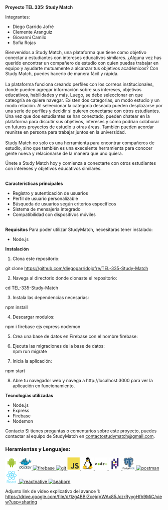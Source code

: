 **Proyecto TEL 335: Study Match**

 Integrantes: 
 * Diego Garrido Jofré <br>
 * Clemente Aranguiz <br>
 * Giovanni Camilo <br>
 * Sofia Rojas <br>
              
Bienvenidos a Study Match, una plataforma que tiene como objetivo conectar a estudiantes con intereses educativos similares. ¿Alguna vez has querido encontrar un compañero de estudio con quien puedas trabajar en equipo y ayudarte mutuamente a alcanzar tus objetivos académicos? Con Study Match, puedes hacerlo de manera fácil y rápida. <br><br>
La plataforma funciona creando perfiles con los correos institucionales, donde pueden agregar información sobre sus intereses, objetivos educativos, habilidades y más. Luego, se debe seleccionar en que cateogría se quiere navegar. Existen dos categorias, un modo estudio y un modo relación. Al seleecionar la categoría deseada pueden desplazarse por una serie de perfiles y decidir si quieren conectarse con otros estudiantes. Una vez que dos estudiantes se han conectado, pueden chatear en la plataforma para discutir sus objetivos, intereses y cómo podrían colaborar en futuros proyectos de estudio u otras áreas. También pueden acordar reunirse en persona para trabajar juntos en la universidad. <br><br>
Study Match no solo es una herramienta para encontrar compañeros de estudio, sino que también es una execelente herramienta para conocer gente nueva y relacionarse de la manera que uno quiera. 

Únete a Study Match hoy y comienza a conectarte con otros estudiantes con intereses y objetivos educativos similares. <br><br>

**Características principales**<br>
* Registro y autenticación de usuarios
* Perfil de usuario personalizable
* Búsqueda de usuarios según criterios específicos
* Sistema de mensajería integrado
* Compatibilidad con dispositivos móviles<br><br>

**Requisitos**
Para poder utilizar StudyMatch, necesitarás tener instalado:

* Node.js


**Instalación**
1. Clona este repositorio:<br>

git clone https://github.com/diegogarridojofre/TEL-335-Study-Match

2. Navega al directorio donde clonaste el repositorio:<br>

cd TEL-335-Study-Match<br>

3. Instala las dependencias necesarias:<br>

npm install<br>

4. Descargar modulos:

npm i firebase ejs express nodemon

5. Crea una base de datos en Firebase con el nombre firebase: <br>

6. Ejecuta las migraciones de la base de datos:<br>
npm run migrate<br>

7. Inicia la aplicación: <br>

npm start 

8. Abre tu navegador web y navega a http://localhost:3000 para ver la aplicación en funcionamiento.<br>

**Tecnologías utilizadas**
* Node.js
* Express
* Firebase
* Nodemon

Contacto
Si tienes preguntas o comentarios sobre este proyecto, puedes contactar al equipo de StudyMatch en contactostudymatch@gmail.com.


<h3 align="left">Heramientas y Lenguajes:</h3>
<p align="left"> <a href="https://developer.android.com" target="_blank" rel="noreferrer"> <img src="https://raw.githubusercontent.com/devicons/devicon/master/icons/android/android-original-wordmark.svg" alt="android" width="40" height="40"/> </a> <a href="https://www.docker.com/" target="_blank" rel="noreferrer"> <img src="https://raw.githubusercontent.com/devicons/devicon/master/icons/docker/docker-original-wordmark.svg" alt="docker" width="40" height="40"/> </a> <a href="https://firebase.google.com/" target="_blank" rel="noreferrer"> <img src="https://www.vectorlogo.zone/logos/firebase/firebase-icon.svg" alt="firebase" width="40" height="40"/> </a> <a href="https://git-scm.com/" target="_blank" rel="noreferrer"> <img src="https://www.vectorlogo.zone/logos/git-scm/git-scm-icon.svg" alt="git" width="40" height="40"/> </a> <a href="https://developer.mozilla.org/en-US/docs/Web/JavaScript" target="_blank" rel="noreferrer"> <img src="https://raw.githubusercontent.com/devicons/devicon/master/icons/javascript/javascript-original.svg" alt="javascript" width="40" height="40"/> </a> <a href="https://www.linux.org/" target="_blank" rel="noreferrer"> <img src="https://raw.githubusercontent.com/devicons/devicon/master/icons/linux/linux-original.svg" alt="linux" width="40" height="40"/> </a> <a href="https://nodejs.org" target="_blank" rel="noreferrer"> <img src="https://raw.githubusercontent.com/devicons/devicon/master/icons/nodejs/nodejs-original-wordmark.svg" alt="nodejs" width="40" height="40"/> </a> <a href="https://pandas.pydata.org/" target="_blank" rel="noreferrer"> <img src="https://raw.githubusercontent.com/devicons/devicon/2ae2a900d2f041da66e950e4d48052658d850630/icons/pandas/pandas-original.svg" alt="pandas" width="40" height="40"/> </a> <a href="https://www.postgresql.org" target="_blank" rel="noreferrer"> <img src="https://raw.githubusercontent.com/devicons/devicon/master/icons/postgresql/postgresql-original-wordmark.svg" alt="postgresql" width="40" height="40"/> </a> <a href="https://postman.com" target="_blank" rel="noreferrer"> <img src="https://www.vectorlogo.zone/logos/getpostman/getpostman-icon.svg" alt="postman" width="40" height="40"/> </a> <a href="https://reactjs.org/" target="_blank" rel="noreferrer"> <img src="https://raw.githubusercontent.com/devicons/devicon/master/icons/react/react-original-wordmark.svg" alt="react" width="40" height="40"/> </a> <a href="https://reactnative.dev/" target="_blank" rel="noreferrer"> <img src="https://reactnative.dev/img/header_logo.svg" alt="reactnative" width="40" height="40"/> </a> <a href="https://seaborn.pydata.org/" target="_blank" rel="noreferrer"> <img src="https://seaborn.pydata.org/_images/logo-mark-lightbg.svg" alt="seaborn" width="40" height="40"/> </a> </p>

Adjunto link de video explicativo del avance 1: https://drive.google.com/file/d/1zg4BBrZcejqVWAx85JczrRyygHfh9MiC/view?usp=sharing
